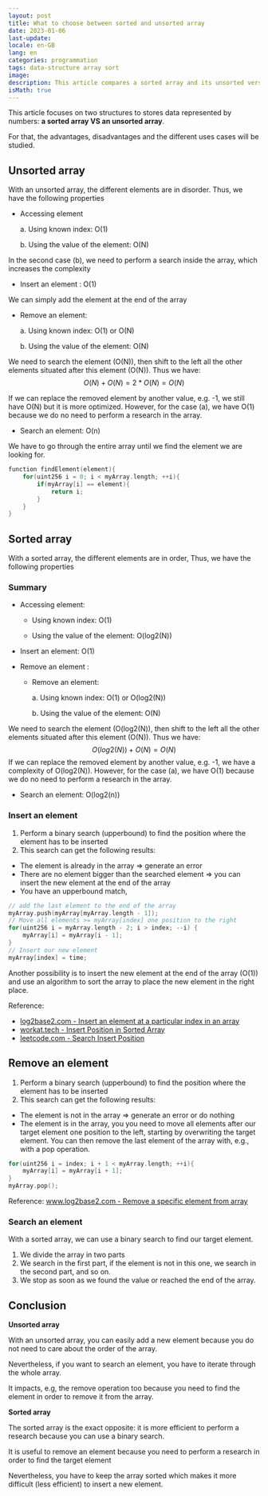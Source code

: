 ```yaml
---
layout: post
title: What to choose between sorted and unsorted array
date: 2023-01-06
last-update: 
locale: en-GB
lang: en
categories: programmation
tags: data-structure array sort
image:
description: This article compares a sorted array and its unsorted version to stores data represented by numbers.
isMath: true
---
```


This article focuses on two structures to stores data represented by numbers: **a sorted array VS an unsorted array**.

For that, the advantages, disadvantages and the different uses cases will be studied.

## Unsorted array

With an unsorted array, the different elements are in disorder. Thus, we have the following properties

- Accessing element 

  a. Using known index: O(1)

  b. Using the value of the element: O(N)

In the second case (b), we need to perform a search inside the array, which increases the complexity

- Insert an element : O(1)

We can simply add the element at the end of the array

- Remove an element: 

  a. Using known index: O(1) or O(N)

  b. Using the value of the element: O(N)

We need to search the element (O(N)), then shift to the left all the other elements situated after this element (O(N)).  Thus we have:
$$
O(N) + O(N) = 2 * O(N) = O(N)
$$


If we can replace the removed element by another value, e.g. -1, we still have O(N) but it is more optimized. However, for the case (a), we have O(1) because we do no need to perform a research in the array.

- Search an element: O(n) 

We have to go through the entire array until we find the element we are looking for.

```c
function findElement(element){
	for(uint256 i = 0; i < myArray.length; ++i){
		if(myArray[i] == element){
			return i;
		}
	}
}
```



## Sorted array

With a sorted array, the different elements are in order, Thus, we have the following properties

### Summary

- Accessing element:
  -  Using known index: O(1)

  - Using the value of the element: O(log2(N))

- Insert an element: O(1)

- Remove an element :
  - Remove an element: 

    a. Using known index: O(1) or O(log2(N))

    b. Using the value of the element: O(N)

We need to search the element (O(log2(N)), then shift to the left all the other elements situated after this element (O(N)).  Thus we have:
$$
O(log2(N)) + O(N) = O(N)
$$
If we can replace the removed element by another value, e.g. -1, we have a complexity of O(log2(N)). However, for the case (a), we have O(1) because we do no need to perform a research in the array.



- Search an  element:  O(log2(n))

### Insert an element

1) Perform a binary search (upperbound) to find the position where the element has to be inserted
2) This search can get the following results:

- The element is already in the array => generate an error
- There are no element bigger than the searched element => you can insert the new element at the end of the array
- You have an upperbound match,

```c
// add the last element to the end of the array
myArray.push(myArray[myArray.length - 1]);
// Move all elements >= myArray[index] one position to the right
for(uint256 i = myArray.length - 2; i > index; --i) {
    myArray[i] = myArray[i - 1];
}
// Insert our new element
myArray[index] = time;
```

Another possibility is to insert the new element at the end of the array (O(1))  and use an algorithm to sort the array to place the new element in the right place.

Reference:

- [log2base2.com - Insert an element at a particular index in an array](https://www.log2base2.com/data-structures/array/insert-element-particular-index-array.html)
- [workat.tech - Insert Position in Sorted Array](https://workat.tech/problem-solving/approach/ipisa/insert-position-in-sorted-array)
- [leetcode.com - Search Insert Position](https://leetcode.com/problems/search-insert-position/)

## Remove an element

1. Perform a binary search (upperbound) to find the position where the element has to be inserted
2. This search can get the following results:

- The element is not in the array => generate an error or do nothing
- The element is in the array, you you need to move all elements after our target element one position to the left, starting by overwriting the target element. You can then remove the last element of the array with, e.g., with a pop operation.

```c
for(uint256 i = index; i + 1 < myArray.length; ++i){
	myArray[i] = myArray[i + 1];
}
myArray.pop();
```

Reference: [www.log2base2.com - Remove a specific element from array](https://www.log2base2.com/data-structures/array/remove-a-specific-element-from-array.html)

### Search an element

With a sorted array, we can use a binary search to find our target element.

1) We divide the array in two parts
2) We search in the first part, if the element is not in this one, we search in the second part, and so on.
3) We stop as soon as we found the value or reached the end of the array.

## Conclusion

**Unsorted array**

With an unsorted array, you can easily add a new element because you do not need to care about the order of the array.

Nevertheless, if you want to search an element, you have to iterate through the whole array.

It impacts, e.g, the remove operation too because you need to find the element in order to remove it from the array.

**Sorted array**

The sorted array is the exact opposite: it is more efficient to perform a research because you can use a binary search.

It is useful to remove an element because you need to perform a research in order to find the target element

Nevertheless, you have to keep the array sorted which makes it more difficult (less efficient) to insert a new element.



